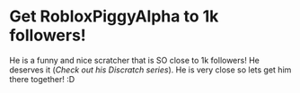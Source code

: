 Get RobloxPiggyAlpha to 1k followers!
=
He is a funny and nice scratcher that is SO close to 1k followers! He deserves it (*Check out his Discratch series*). He is very close so lets get him there together! :D